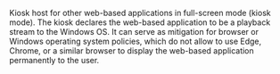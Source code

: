 Kiosk host for other web-based applications in full-screen mode (kiosk mode). The kiosk declares the web-based application to be a playback stream to the Windows OS. It can serve as mitigation for browser or Windows operating system policies, which do not allow to use Edge, Chrome, or a similar browser to display the web-based application permanently to the user.
